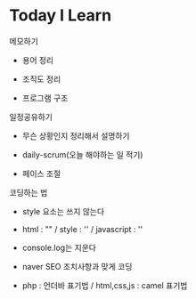 # Today I Learn

메모하기
- 용어 정리

- 조직도 정리

- 프로그램 구조


일정공유하기
- 무슨 상황인지 정리해서 설명하기

- daily-scrum(오늘 해야하는 일 적기)

- 페이스 조절


코딩하는 법
- style 요소는 쓰지 않는다

- html : "" / style : '' / javascript : ''

- console.log는 지운다

- naver SEO 조치사항과 맞게 코딩

- php : 언더바 표기법 / html,css,js : camel 표기법

